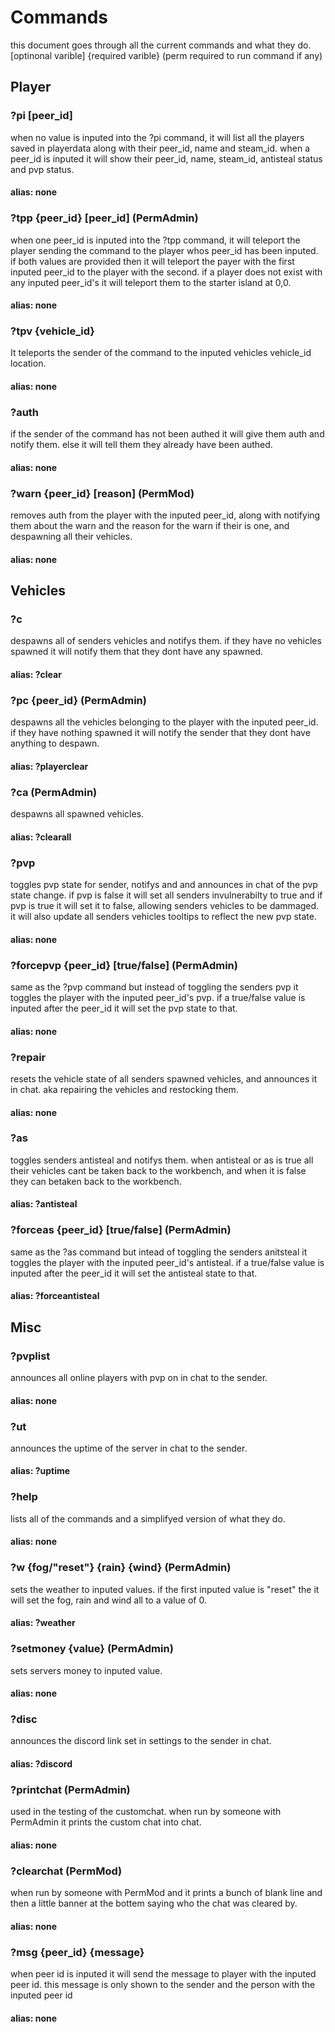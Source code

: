 # Commands
this document goes through all the current commands and what they do. [optinonal varible] {required varible} (perm required to run command if any)
## Player
### ?pi [peer_id]
when no value is inputed into the ?pi command, it will list all the players saved in playerdata along with their peer_id, name and steam_id. when a peer_id is inputed it will show their peer_id, name, steam_id, antisteal status and pvp status.
#### alias: none
### ?tpp {peer_id} [peer_id] (PermAdmin)
when one peer_id is inputed into the ?tpp command, it will teleport the player sending the command to the player whos peer_id has been inputed. if both values are provided then it will teleport the payer with the first inputed peer_id to the player with the second. if a player does not exist with any inputed peer_id's it will teleport them to the starter island at 0,0.
#### alias: none
### ?tpv {vehicle_id}
It teleports the sender of the command to the inputed vehicles vehicle_id location.
#### alias: none
### ?auth
if the sender of the command has not been authed it will give them auth and notify them. else it will tell them they already have been authed.
#### alias: none
### ?warn {peer_id} [reason] (PermMod)
removes auth from the player with the inputed peer_id, along with notifying them about the warn and the reason for the warn if their is one, and despawning all their vehicles.
#### alias: none
## Vehicles
### ?c
despawns all of senders vehicles and notifys them. if they have no vehicles spawned it will notify them that they dont have any spawned.
#### alias: ?clear
### ?pc {peer_id} (PermAdmin)
despawns all the vehicles belonging to the player with the inputed peer_id. if they have nothing spawned it will notify the sender that they dont have anything to despawn.
#### alias: ?playerclear
### ?ca (PermAdmin)
despawns all spawned vehicles.
#### alias: ?clearall
### ?pvp
toggles pvp state for sender, notifys and and announces in chat of the pvp state change. if pvp is false it will set all senders invulnerabilty to true and if pvp is true it will set it to false, allowing senders vehicles to be dammaged. it will also update all senders vehicles tooltips to reflect the new pvp state.
#### alias: none
### ?forcepvp {peer_id} [true/false] (PermAdmin)
same as the ?pvp command but instead of toggling the senders pvp it toggles the player with the inputed peer_id's pvp. if a true/false value is inputed after the peer_id it will set the pvp state to that.
#### alias: none
### ?repair
resets the vehicle state of all senders spawned vehicles, and announces it in chat. aka repairing the vehicles and restocking them.
#### alias: none
### ?as
toggles senders antisteal and notifys them. when antisteal or as is true all their vehicles cant be taken back to the workbench, and when it is false they can betaken back to the workbench.
#### alias: ?antisteal
### ?forceas {peer_id} [true/false] (PermAdmin)
same as the ?as command but intead of toggling the senders anitsteal it toggles the player with the inputed peer_id's antisteal. if a true/false value is inputed after the peer_id it will set the antisteal state to that.
#### alias: ?forceantisteal
## Misc
### ?pvplist
announces all online players with pvp on in chat to the sender.
#### alias: none
### ?ut
announces the uptime of the server in chat to the sender.
#### alias: ?uptime
### ?help
lists all of the commands and a simplifyed version of what they do.
#### alias: none
### ?w {fog/"reset"} {rain} {wind} (PermAdmin)
sets the weather to inputed values. if the first inputed value is "reset" the it will set the fog, rain and wind all to a value of 0.
#### alias: ?weather
### ?setmoney {value} (PermAdmin)
sets servers money to inputed value.
#### alias: none
### ?disc
announces the discord link set in settings to the sender in chat.
#### alias: ?discord
### ?printchat (PermAdmin)
used in the testing of the customchat. when run by someone with PermAdmin it prints the custom chat into chat.
#### alias: none
### ?clearchat (PermMod)
when run by someone with PermMod and it prints a bunch of blank line and then a little banner at the bottem saying who the chat was cleared by.
#### alias: none
### ?msg {peer_id} {message}
when peer id is inputed it will send the message to player with the inputed peer id. this message is only shown to the sender and the person with the inputed peer id
#### alias: none
